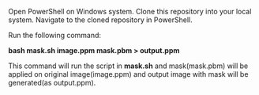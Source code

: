 Open PowerShell on Windows system.
Clone this repository into your local system.
Navigate to the cloned repository in PowerShell.

Run the following command:

<strong>
bash mask.sh image.ppm mask.pbm > output.ppm
</strong>

This command will run the script in <strong>mask.sh</strong> and mask(mask.pbm) will be applied on original image(image.ppm) and output image with mask will be generated(as output.ppm).
